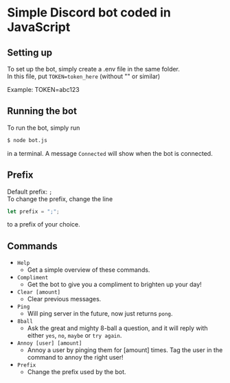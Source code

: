 # Simple Discord bot coded in JavaScript

## Setting up
To set up the bot, simply create a .env file in the same folder.
<br>
In this file, put `TOKEN=token_here` (without "" or similar)

Example: TOKEN=abc123

## Running the bot
To run the bot, simply run
```bash
$ node bot.js
```
in a terminal. A message `Connected` will show when the bot is connected.

## Prefix
Default prefix: `;` <br>
To change the prefix, change the line 
```js
let prefix = ";";
```
to a prefix of your choice.

## Commands
- `Help`
  - Get a simple overview of these commands.
- `Compliment`
  - Get the bot to give you a compliment to brighten up your day! 
- `Clear [amount]`
  - Clear previous messages.
- `Ping`
  - Will ping server in the future, now just returns `pong`. 
- `8ball`
  - Ask the great and mighty 8-ball a question, and it will reply with either `yes`, `no`, `maybe` or `try again`. 
- `Annoy [user] [amount]`
  - Annoy a user by pinging them for [amount] times. Tag the user in the command to annoy the right user!
- `Prefix`
  - Change the prefix used by the bot.